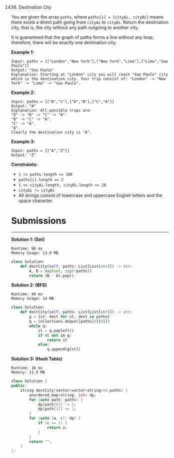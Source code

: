 1436. Destination City

You are given the array `paths`, where `paths[i] = [cityAi, cityBi]` means there exists a direct path going from `cityAi` to `cityBi`. Return the destination city, that is, the city without any path outgoing to another city.

It is guaranteed that the graph of paths forms a line without any loop, therefore, there will be exactly one destination city.

 

**Example 1:**
```
Input: paths = [["London","New York"],["New York","Lima"],["Lima","Sao Paulo"]]
Output: "Sao Paulo" 
Explanation: Starting at "London" city you will reach "Sao Paulo" city which is the destination city. Your trip consist of: "London" -> "New York" -> "Lima" -> "Sao Paulo".
```

**Example 2:**
```
Input: paths = [["B","C"],["D","B"],["C","A"]]
Output: "A"
Explanation: All possible trips are: 
"D" -> "B" -> "C" -> "A". 
"B" -> "C" -> "A". 
"C" -> "A". 
"A". 
Clearly the destination city is "A".
```

**Example 3:**
```
Input: paths = [["A","Z"]]
Output: "Z"
```

**Constraints:**

* `1 <= paths.length <= 100`
* `paths[i].length == 2`
* `1 <= cityAi.length, cityBi.length <= 10`
* `cityAi != cityBi`
* All strings consist of lowercase and uppercase English letters and the space character.

# Submissions
---
**Solution 1: (Set)**
```
Runtime: 96 ms
Memory Usage: 13.9 MB
```
```python
class Solution:
    def destCity(self, paths: List[List[str]]) -> str:
        A, B = map(set, zip(*paths))
        return (B - A).pop()
```

**Solution 2: (BFS)**
```
Runtime: 44 ms
Memory Usage: 14 MB
```
```python
class Solution:
    def destCity(self, paths: List[List[str]]) -> str:
        g = {st: dest for st, dest in paths}
        q = collections.deque([paths[0][0]])
        while q:
            st = q.popleft()
            if st not in g:
                return st
            else:
                q.append(g[st])
```

**Solution 3: (Hash Table)**
```
Runtime: 16 ms
Memory: 11.9 MB
```
```c++
class Solution {
public:
    string destCity(vector<vector<string>>& paths) {
        unordered_map<string, int> dp;
        for (auto path: paths) {
            dp[path[0]] -= 1;
            dp[path[1]] += 1;
        }
        for (auto [a, c]: dp) {
            if (c == 1) {
                return a;
            }
        }
        return "";
    }
};
```
